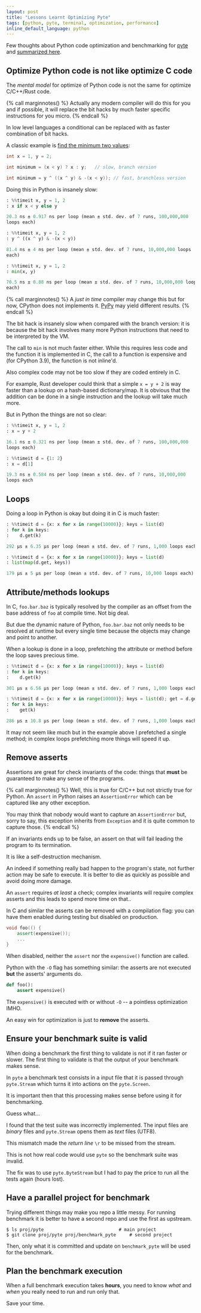 ```yaml
---
layout: post
title: "Lessons Learnt Optimizing Pyte"
tags: [python, pyte, terminal, optimization, performance]
inline_default_language: python
---
```


Few thoughts about Python code optimization and benchmarking
for
[pyte](https://github.com/selectel/pyte) and
[summarized here](/articles/2022/07/15/Sparse-Aware-Optimizations-for-Terminal-Emulator-Pyte.html).<!--more-->

## Optimize Python code is **not** like optimize C code

The *mental model* for optimize of Python code is not the same for
optimize C/C++/Rust code.

{% call marginnotes() %}
Actually any modern compiler will do this for
you and if possible, it will replace the bit hacks by much faster
specific instructions for you micro.
{% endcall %}

In low level languages a conditional can be replaced with as faster
combination of bit hacks.

A classic example is
[find the minimum two values](https://graphics.stanford.edu/~seander/bithacks.html#IntegerMinOrMax):


```cpp
int x = 1, y = 2;

int minimum = (x < y) ? x : y;   // slow, branch version

int minimum = y ^ ((x ^ y) & -(x < y)); // fast, branchless version
```

Doing this in Python is insanely slow:

```python
: %%timeit x, y = 1, 2
: x if x < y else y

20.3 ns ± 0.917 ns per loop (mean ± std. dev. of 7 runs, 100,000,000
loops each)

: %%timeit x, y = 1, 2
: y ^ ((x ^ y) & -(x < y))

81.4 ns ± 4 ns per loop (mean ± std. dev. of 7 runs, 10,000,000 loops
each)

: %%timeit x, y = 1, 2
: min(x, y)

70.5 ns ± 0.88 ns per loop (mean ± std. dev. of 7 runs, 10,000,000 loops
each)
```


{% call marginnotes() %}
A *just in time* compiler may change this but for now, CPython does
not implements it. [PyPy](https://www.pypy.org/)
may yield different results.
{% endcall %}

The bit hack is insanely slow when compared with the branch
version: it is because the bit hack involves many more Python
instructions that need to be interpreted by the VM.

The call to `min` is not much faster either. While this requires less code and
the function it is implemented in C, the call to a function is expensive
and (for CPython 3.9), the function is not inline'd.

Also complex code may not be too slow if they are coded entirely in C.

For example, Rust developer could think that a simple `x = y + 2` is way
faster than a lookup on a hash-based dictionary/map. It is obvious that
the addition can be done in a single instruction and the lookup will
take much more.

But in Python the things are not so clear:

```python
: %%timeit x, y = 1, 2
: x = y + 2

16.1 ns ± 0.321 ns per loop (mean ± std. dev. of 7 runs, 100,000,000
loops each)

: %%timeit d = {1: 2}
: x = d[1]

19.3 ns ± 0.584 ns per loop (mean ± std. dev. of 7 runs, 10,000,000
loops each
```


## Loops

Doing a loop in Python is okay but doing it in C is much faster:


```python
: %%timeit d = {x: x for x in range(10000)}; keys = list(d)
: for k in keys:
:    d.get(k)

292 µs ± 6.35 µs per loop (mean ± std. dev. of 7 runs, 1,000 loops each)

: %%timeit d = {x: x for x in range(10000)}; keys = list(d)
: list(map(d.get, keys))

179 µs ± 5 µs per loop (mean ± std. dev. of 7 runs, 10,000 loops each)
```

## Attribute/methods lookups

In C, `foo.bar.baz` is typically resolved by the compiler as an offset
from the base address of `foo` at compile time. Not big deal.

But due the dynamic nature of Python, `foo.bar.baz` not only needs to be
resolved at runtime but every single time because the objects may change
and point to another.

When a lookup is done in a loop, prefetching the attribute or method before
the loop saves precious time.

```python
: %%timeit d = {x: x for x in range(10000)}; keys = list(d)
: for k in keys:
:    d.get(k)

301 µs ± 6.56 µs per loop (mean ± std. dev. of 7 runs, 1,000 loops each)

: %%timeit d = {x: x for x in range(10000)}; keys = list(d); get = d.get
: for k in keys:
:    get(k)

286 µs ± 10.8 µs per loop (mean ± std. dev. of 7 runs, 1,000 loops each)
```

It may not seem like much but in the example above I prefetched a single
method; in complex loops prefetching more things will speed it up.

## Remove asserts

Assertions are great for check invariants of the code: things that
**must** be guaranteed to make any sense of the programs.

{% call marginnotes() %}
Well, this is true for C/C++ but not strictly true for Python. An
`assert` in Python raises an `AssertionError` which can be captured like
any other exception.

You may think that nobody would want to capture an `AssertionError` but,
sorry to say, this exception inherits from `Exception` and it is quite
common to capture those.
{% endcall %}

If an invariants ends up to be false, an assert on that will fail
leading the program to its termination.

It is like a self-destruction mechanism.

An indeed if something really bad happen to the program's state, not
further action may be safe to execute. It is better to die as quickly as
possible and avoid doing more damage.

An `assert` requires *at least* a check; complex invariants will require
complex asserts and this leads to spend more time on that..

In C and similar the asserts can be removed with a compilation flag:
you can have them
enabled during testing but disabled on production.

```cpp
void foo(() {
    assert(expensive());
    ...
}
```

When disabled, neither the `assert` nor the `expensive()` function are called.

Python with the `-O` flag has something similar:
the asserts are not executed **but** the asserts' arguments do.

```python
def foo():
    assert expensive()
```

The `expensive()` is executed with or without `-O` --
a pointless optimization IMHO.

An easy win for optimization is just to **remove** the asserts.


## Ensure your benchmark suite is valid

When doing a benchmark the first thing to validate is not if it ran
faster or slower. The first thing to validate is that the output of your
benchmark makes sense.

In `pyte` a benchmark test consists in a input file that it is passed
through `pyte.Stream` which turns it into actions on the `pyte.Screen`.

It is important then that this processing makes sense before using it
for benchmarking.

Guess what...

I found that the test suite was incorrectly implemented. The input files
are *binary* files and `pyte.Stream` opens them as *text* files (UTF8).

This mismatch made the *return line* `\r` to be missed from the stream.

This is not how real code would use `pyte` so the benchmark suite was
invalid.

The fix was to use `pyte.ByteStream` but I had to pay the price to run
all the tests again (hours lost).

## Have a parallel project for benchmark

Trying different things may make you repo a little messy. For running
benchmark it is better to have a second repo and use the first as
upstream.

```shell
$ ls proj/pyte                            # main project
$ git clone proj/pyte proj/benchmark_pyte     # second project
```

Then, only what it is committed and update on `benchmark_pyte` will be
used for the benchmark.

## Plan the benchmark execution

When a full benchmark execution takes **hours**, you need to know *what*
and *when* you really need to run and run only that.

Save your time.




